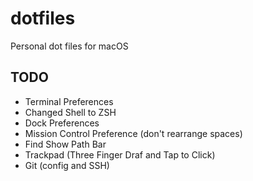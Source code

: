 # dotfiles
Personal dot files for macOS

## TODO
- Terminal Preferences
- Changed Shell to ZSH
- Dock Preferences
- Mission Control Preference (don't rearrange spaces)
- Find Show Path Bar
- Trackpad (Three Finger Draf and Tap to Click)
- Git (config and SSH)
